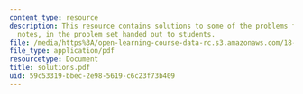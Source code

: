 ```yaml
---
content_type: resource
description: This resource contains solutions to some of the problems from the course
  notes, in the problem set handed out to students.
file: /media/https%3A/open-learning-course-data-rc.s3.amazonaws.com/18-155-differential-analysis-fall-2004/59c53319bbec2e985619c6c23f73b409_solutions.pdf
file_type: application/pdf
resourcetype: Document
title: solutions.pdf
uid: 59c53319-bbec-2e98-5619-c6c23f73b409
---
```

